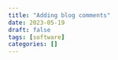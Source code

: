 ```yaml
---
title: "Adding blog comments"
date: 2023-05-19
draft: false
tags: [software]
categories: []
---
```

